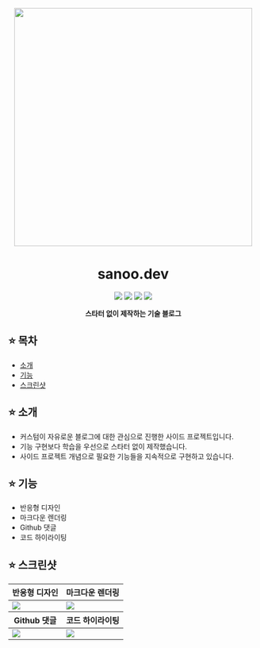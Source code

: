 <p align="middle">
  <img src="https://user-images.githubusercontent.com/81365896/162197838-2820b4d5-32af-4152-bc56-259ec0711ad1.png" style="width: 480px;">
</p>
<h1 align="middle">sanoo.dev</h1>

<p align=center> 
  <img src="https://img.shields.io/badge/next.js-000000?style=for-the-badge&logo=next.js&logoColor=white"> 
  <img src="https://img.shields.io/badge/typescript-3178C6?style=for-the-badge&logo=typescript&logoColor=white">
  <img src="https://img.shields.io/badge/styled-DB7093?style=for-the-badge&logo=styled-components&logoColor=white"> 
  <img src="https://img.shields.io/badge/markdown-000000?style=for-the-badge&logo=markdown&logoColor=white"> 
  <br />
  <p align="middle"><b>스타터 없이 제작하는 기술 블로그</b></p>
</p>

## ⭐️ 목차

- [소개](#%EF%B8%8F-소개)
- [기능](#%EF%B8%8F-기능)
- [스크린샷](#%EF%B8%8F-스크린샷)

## ⭐️ 소개

- 커스텀이 자유로운 블로그에 대한 관심으로 진행한 사이드 프로젝트입니다.
- 기능 구현보다 학습을 우선으로 스타터 없이 제작했습니다.
- 사이드 프로젝트 개념으로 필요한 기능들을 지속적으로 구현하고 있습니다.

## ⭐️ 기능

- 반응형 디자인
- 마크다운 렌더링
- Github 댓글
- 코드 하이라이팅

## ⭐️ 스크린샷

<table>
<thead>
  <tr>
    <th>반응형 디자인</th>
    <th>마크다운 렌더링</th>
  </tr>
</thead>
<tbody>
  <tr>
    <td><img src="https://user-images.githubusercontent.com/81365896/162206022-165a5d6a-0862-4bc0-b6a4-76d22030bb36.png"></td>
    <td><img src="https://user-images.githubusercontent.com/81365896/162200270-b0418a23-fe58-41c5-b955-a27efe5e9da9.png"></td>
  </tr>
</tbody>
<thead>
  <tr>
    <th>Github 댓글</th>
    <th>코드 하이라이팅</th>
  </tr>
</thead>
<tbody>
  <tr>
    <td><img src="https://user-images.githubusercontent.com/81365896/162200546-d5a45b24-3db5-462c-a558-888471bb7a7c.png"></td>
    <td><img src="https://user-images.githubusercontent.com/81365896/162200848-a0f6067d-2fa8-4b76-8487-3533fb638b7e.png"></td>
  </tr>
</tbody>
</table>
